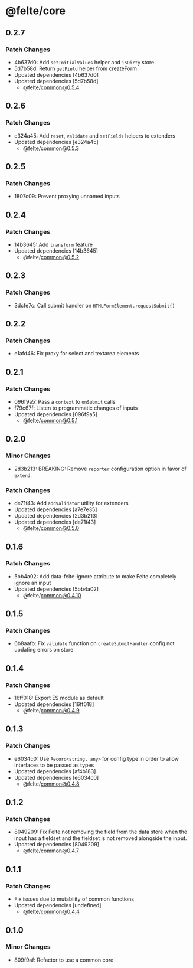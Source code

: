 # @felte/core

## 0.2.7

### Patch Changes

- 4b637d0: Add `setInitialValues` helper and `isDirty` store
- 5d7b58d: Return `getField` helper from createForm
- Updated dependencies [4b637d0]
- Updated dependencies [5d7b58d]
  - @felte/common@0.5.4

## 0.2.6

### Patch Changes

- e324a45: Add `reset`, `validate` and `setFields` helpers to extenders
- Updated dependencies [e324a45]
  - @felte/common@0.5.3

## 0.2.5

### Patch Changes

- 1807c09: Prevent proxying unnamed inputs

## 0.2.4

### Patch Changes

- 14b3645: Add `transform` feature
- Updated dependencies [14b3645]
  - @felte/common@0.5.2

## 0.2.3

### Patch Changes

- 3dcfe7c: Call submit handler on `HTMLFormElement.requestSubmit()`

## 0.2.2

### Patch Changes

- e1afd46: Fix proxy for select and textarea elements

## 0.2.1

### Patch Changes

- 096f9a5: Pass a `context` to `onSubmit` calls
- f79c67f: Listen to programmatic changes of inputs
- Updated dependencies [096f9a5]
  - @felte/common@0.5.1

## 0.2.0

### Minor Changes

- 2d3b213: BREAKING: Remove `reporter` configuration option in favor of `extend`.

### Patch Changes

- de71f43: Add `addValidator` utility for extenders
- Updated dependencies [a7e7e35]
- Updated dependencies [2d3b213]
- Updated dependencies [de71f43]
  - @felte/common@0.5.0

## 0.1.6

### Patch Changes

- 5bb4a02: Add data-felte-ignore attribute to make Felte completely ignore an input
- Updated dependencies [5bb4a02]
  - @felte/common@0.4.10

## 0.1.5

### Patch Changes

- 6b8aafb: Fix `validate` function on `createSubmitHandler` config not updating errors on store

## 0.1.4

### Patch Changes

- 16ff018: Export ES module as default
- Updated dependencies [16ff018]
  - @felte/common@0.4.9

## 0.1.3

### Patch Changes

- e6034c0: Use `Record<string, any>` for config type in order to allow interfaces to be passed as types
- Updated dependencies [af4b183]
- Updated dependencies [e6034c0]
  - @felte/common@0.4.8

## 0.1.2

### Patch Changes

- 8049209: Fix Felte not removing the field from the data store when the input has a fieldset and the fieldset is not removed alongside the input.
- Updated dependencies [8049209]
  - @felte/common@0.4.7

## 0.1.1

### Patch Changes

- Fix issues due to mutability of common functions
- Updated dependencies [undefined]
  - @felte/common@0.4.4

## 0.1.0

### Minor Changes

- 809f9af: Refactor to use a common core
